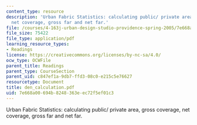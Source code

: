 ```yaml
---
content_type: resource
description: 'Urban Fabric Statistics: calculating public/ private area, gross coverage,
  net coverage, gross far and net far.'
file: /courses/4-163j-urban-design-studio-providence-spring-2005/7e668a00694b8248363eec72f5ef01c3_den_calculation.pdf
file_size: 75422
file_type: application/pdf
learning_resource_types:
- Readings
license: https://creativecommons.org/licenses/by-nc-sa/4.0/
ocw_type: OCWFile
parent_title: Readings
parent_type: CourseSection
parent_uid: c847ef1a-9db7-ffd3-08c0-e215c5e76627
resourcetype: Document
title: den_calculation.pdf
uid: 7e668a00-694b-8248-363e-ec72f5ef01c3
---
```

Urban Fabric Statistics: calculating public/ private area, gross coverage, net coverage, gross far and net far.